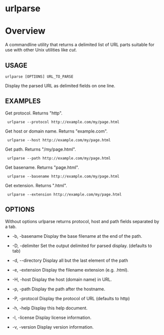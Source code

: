 
# urlparse

# Overview

A commandline utility that returns a delimited list of URL parts suitable
for use with other Unix utilities like _cut_.

## USAGE 

    urlparse [OPTIONS] URL_TO_PARSE

Display the parsed URL as delimited fields on one line.

## EXAMPLES


Get protocol. Returns "http".
 
     urlparse --protocol http://example.com/my/page.html


Get host or domain name.  Returns "example.com".
 
     urlparse --host http://example.com/my/page.html


Get path. Returns "/my/page.html".
 
     urlparse --path http://example.com/my/page.html


Get basename. Returns "page.html".
 
     urlparse --basename http://example.com/my/page.html


Get extension. Returns ".html".
 
     urlparse --extension http://example.com/my/page.html


## OPTIONS

Without options urlparse returns protocol, host and path fields 
separated by a tab.

+ -b, -basename	Display the base filename at the end of the path.
+ -D, -delimiter Set the output delimited for parsed display. (defaults to tab)
+ -d, --directory Display all but the last element of the path
+ -e, -extension Display the filename extension (e.g. .html).
+ -H, -host	Display the host (domain name) in URL.
+ -p, -path	Display the path after the hostname.
+ -P, -protocol	Display the protocol of URL (defaults to http)

+ -h, -help	Display this help document.
+ -l, -license Display license information.
+ -v, -version Display version information.

